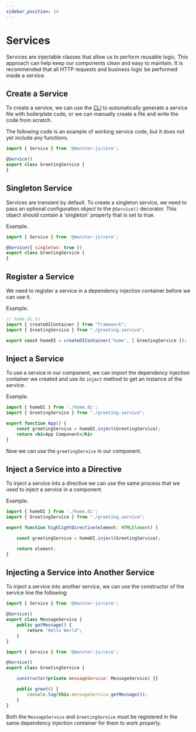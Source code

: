 ```yaml
---
sidebar_position: 14
---
```


# Services

Services are injectable classes that allow us to perform reusable logic. This approach can help keep our components clean and easy to maintain. It is recommended that all HTTP requests and business logic be performed inside a service.

## Create a Service

To create a service, we can use the [CLI](/docs/cli/cli-what-is-cli) to automatically generate a service file with boilerplate code, or we can manually create a file and write the code from scratch.

The following code is an example of working service code, but it does not yet include any functions.

```jsx
import { Service } from '@monster-js/core';

@Service()
export class GreetingService {
}
```

## Singleton Service

Services are transient by default. To create a singleton service, we need to pass an optional configuration object to the `@Service()` decorator. This object should contain a 'singleton' property that is set to true.

Example.

```jsx
import { Service } from '@monster-js/core';

@Service({ singleton: true })
export class GreetingService {
}
```

## Register a Service

We need to register a service in a dependency injection container before we can use it.

Example.

```jsx
// home.di.ts
import { createDIContainer } from "framework";
import { GreetingService } from "./greeting.service";

export const homeDI = createDIContainer('home', [ GreetingService ]);
```

## Inject a Service

To use a service in our component, we can import the dependency injection container we created and use its `inject` method to get an instance of the service.

Example.

```jsx
import { homeDI } from './home.di';
import { GreetingService } from "./greeting.service";

export function App() {
    const greetingService = homeDI.inject(GreetingService);
    return <h1>App Component</h1>
}
```

Now we can use the `greetingService` in our component.

## Inject a Service into a Directive

To inject a service into a directive we can use the same process that we used to inject a service in a component.

Example.

```jsx
import { homeDI } from './home.di';
import { GreetingService } from "./greeting.service";

export function highlightDirective(element: HTMLElement) {

    const greetingService = homeDI.inject(GreetingService);

    return element;
}
```

## Injecting a Service into Another Service

To inject a service into another service, we can use the constructor of the service line the following:


```jsx
import { Service } from '@monster-js/core';

@Service()
export class MessageService {
    public getMessage() {
        return "Hello World";
    }
}
```

```jsx
import { Service } from '@monster-js/core';

@Service()
export class GreetingService {

    constructor(private messageService: MessageService) {}

    public greet() {
        console.log(this.messageService.getMessage());
    }
}
```

Both the `MessageService` and `GreetingService` must be registered in the same dependency injection container for them to work properly.